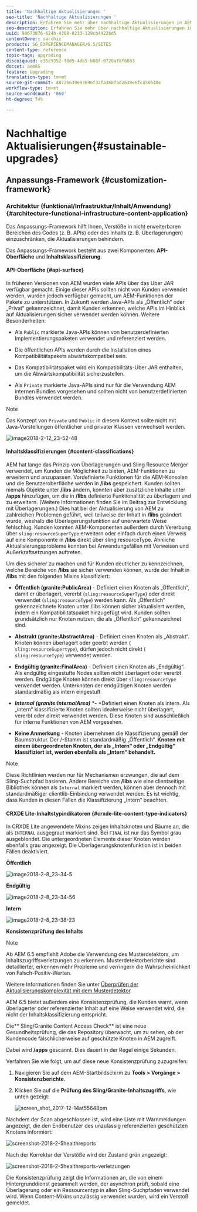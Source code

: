 ```yaml
---
title: 'Nachhaltige Aktualisierungen '
seo-title: 'Nachhaltige Aktualisierungen '
description: Erfahren Sie mehr über nachhaltige Aktualisierungen in AEM 6.4.
seo-description: Erfahren Sie mehr über nachhaltige Aktualisierungen in AEM 6.4.
uuid: 80673076-624b-4308-8233-129cb4422bd5
contentOwner: sarchiz
products: SG_EXPERIENCEMANAGER/6.5/SITES
content-type: reference
topic-tags: upgrading
discoiquuid: e35c9352-f0d5-4db5-b88f-0720af8f6883
docset: aem65
feature: Upgrading
translation-type: tm+mt
source-git-commit: 48726639e93696f32fa368fad2630e6fca50640e
workflow-type: tm+mt
source-wordcount: '860'
ht-degree: 74%

---
```



# Nachhaltige Aktualisierungen{#sustainable-upgrades} 

## Anpassungs-Framework {#customization-framework}

### Architektur (funktional/Infrastruktur/Inhalt/Anwendung)  {#architecture-functional-infrastructure-content-application}

Das Anpassungs-Framework hilft Ihnen, Verstöße in nicht erweiterbaren Bereichen des Codes (z. B. APIs) oder des Inhalts (z. B. Überlagerungen) einzuschränken, die Aktualisierungen behindern.

Das Anpassungs-Framework besteht aus zwei Komponenten: **API-Oberfläche** und **Inhaltsklassifizierung**.

#### API-Oberfläche {#api-surface}

In früheren Versionen von AEM wurden viele APIs über das Uber JAR verfügbar gemacht. Einige dieser APIs sollten nicht von Kunden verwendet werden, wurden jedoch verfügbar gemacht, um AEM-Funktionen der Pakete zu unterstützen. In Zukunft werden Java-APIs als „Öffentlich“ oder „Privat“ gekennzeichnet, damit Kunden erkennen, welche APIs im Hinblick auf Aktualisierungen sicher verwendet werden können. Weitere Besonderheiten:

* Als `Public` markierte Java-APIs können von benutzerdefinierten Implementierungspaketen verwendet und referenziert werden.

* Die öffentlichen APIs werden durch die Installation eines Kompatibilitätspakets abwärtskompatibel sein. 
* Das Kompatibilitätspaket wird ein Kompatibilitäts-Uber JAR enthalten, um die Abwärtskompatibilität sicherzustellen. 
* Als `Private` markierte Java-APIs sind nur für die Verwendung AEM internen Bundles vorgesehen und sollten nicht von benutzerdefinierten Bundles verwendet werden.

>[!NOTE]
>
>Das Konzept von `Private` und `Public` in diesem Kontext sollte nicht mit Java-Vorstellungen öffentlicher und privater Klassen verwechselt werden.

![image2018-2-12_23-52-48](assets/image2018-2-12_23-52-48.png)

#### Inhaltsklassifizierungen {#content-classifications}

AEM hat lange das Prinzip von Überlagerungen und Sling Resource Merger verwendet, um Kunden die Möglichkeit zu bieten, AEM-Funktionen zu erweitern und anzupassen. Vordefinierte Funktionen für die AEM-Konsolen und die Benutzeroberfläche werden in **/libs** gespeichert. Kunden sollten niemals Objekte unter **/libs** ändern, konnten aber zusätzliche Inhalte unter **/apps** hinzufügen, um die in **/libs** definierte Funktionalität zu überlagern und zu erweitern. (Weitere Informationen finden Sie im Beitrag zur Entwicklung mit Überlagerungen.) Dies hat bei der Aktualisierung von AEM zu zahlreichen Problemen geführt, weil teilweise der Inhalt in **/libs** geändert wurde, weshalb die Überlagerungsfunktion auf unerwartete Weise fehlschlug. Kunden konnten AEM-Komponenten außerdem durch Vererbung über `sling:resourceSuperType` erweitern oder einfach durch einen Verweis auf eine Komponente in **/libs** direkt über sling:resourceType. Ähnliche Aktualisierungsprobleme konnten bei Anwendungsfällen mit Verweisen und Außerkraftsetzungen auftreten.

Um dies sicherer zu machen und für Kunden deutlicher zu kennzeichnen, welche Bereiche von **/libs** sie sicher verwenden können, wurde der Inhalt in **/libs** mit den folgenden Mixins klassifiziert:

* **Öffentlich (granite:PublicArea)** - Definiert einen Knoten als „Öffentlich“, damit er überlagert, vererbt (`sling:resourceSuperType`) oder direkt verwendet (`sling:resourceType`) werden kann. Als „Öffentlich“ gekennzeichnete Knoten unter /libs können sicher aktualisiert werden, indem ein Kompatibilitätspaket hinzugefügt wird. Kunden sollten grundsätzlich nur Knoten nutzen, die als „Öffentlich“ gekennzeichnet sind. 

* **Abstrakt (granite:AbstractArea)** - Definiert einen Knoten als „Abstrakt“. Knoten können überlagert oder geerbt werden ( `sling:resourceSupertype`), dürfen jedoch nicht direkt ( `sling:resourceType`) verwendet werden.

* **Endgültig (granite:FinalArea)** - Definiert einen Knoten als „Endgültig“. Als endgültig eingestufte Nodes sollten nicht überlagert oder vererbt werden. Endgültige Knoten können direkt über `sling:resourceType` verwendet werden. Unterknoten der endgültigen Knoten werden standardmäßig als intern eingestuft

* ***Internal (granite:InternalArea)*** *- *Definiert einen Knoten als intern. Als „intern“ klassifizierte Knoten sollten idealerweise nicht überlagert, vererbt oder direkt verwendet werden. Diese Knoten sind ausschließlich für interne Funktionen von AEM vorgesehen.

* **Keine Anmerkung** - Knoten übernehmen die Klassifizierung gemäß der Baumstruktur. Der /-Stamm ist standardmäßig „Öffentlich“. **Knoten mit einem übergeordneten Knoten, der als „Intern“ oder „Endgültig“ klassifiziert ist, werden ebenfalls als „Intern“ behandelt.** 

>[!NOTE]
>
>Diese Richtlinien werden nur für Mechanismen erzwungen, die auf dem Sling-Suchpfad basieren. Andere Bereiche von **/libs** wie eine clientseitige Bibliothek können als `Internal` markiert werden, können aber dennoch mit standardmäßiger clientlib-Einbindung verwendet werden. Es ist wichtig, dass Kunden in diesen Fällen die Klassifizierung „Intern“ beachten.

#### CRXDE Lite-Inhaltstypindikatoren   {#crxde-lite-content-type-indicators}

In CRXDE Lite angewendete Mixins zeigen Inhaltsknoten und Bäume an, die als `INTERNAL` ausgegraut markiert sind. Bei `FINAL` ist nur das Symbol grau ausgeblendet. Die untergeordneten Elemente dieser Knoten werden ebenfalls grau angezeigt. Die Überlagerungsknotenfunktion ist in beiden Fällen deaktiviert.

**Öffentlich**

![image2018-2-8_23-34-5](assets/image2018-2-8_23-34-5.png)

**Endgültig** 

![image2018-2-8_23-34-56](assets/image2018-2-8_23-34-56.png)

**Intern**

![image2018-2-8_23-38-23](assets/image2018-2-8_23-38-23.png)

**Konsistenzprüfung des Inhalts**

>[!NOTE]
>
>Ab AEM 6.5 empfiehlt Adobe die Verwendung des Musterdetektors, um Inhaltszugriffsverletzungen zu erkennen. Musterdetektorberichte sind detaillierter, erkennen mehr Probleme und verringern die Wahrscheinlichkeit von Falsch-Positiv-Werten.
>
>Weitere Informationen finden Sie unter [Überprüfen der Aktualisierungskomplexität mit dem Musterdetektor](/help/sites-deploying/pattern-detector.md).

AEM 6.5 bietet außerdem eine Konsistenzprüfung, die Kunden warnt, wenn überlagerter oder referenzierter Inhalt auf eine Weise verwendet wird, die nicht der Inhaltsklassifizierung entspricht.

Die** Sling/Granite Content Access Check** ist eine neue Gesundheitsprüfung, die das Repository überwacht, um zu sehen, ob der Kundencode fälschlicherweise auf geschützte Knoten in AEM zugreift.

Dabei wird **/apps** gescannt. Dies dauert in der Regel einige Sekunden.

Verfahren Sie wie folgt, um auf diese neue Konsistenzprüfung zuzugreifen:

1. Navigieren Sie auf dem AEM-Startbildschirm zu **Tools > Vorgänge > Konsistenzberichte**.
1. Klicken Sie auf die **Prüfung des Sling/Granite-Inhaltszugriffs**, wie unten gezeigt:

   ![screen_shot_2017-12-14at55648pm](assets/screen_shot_2017-12-14at55648pm.png)

Nachdem der Scan abgeschlossen ist, wird eine Liste mit Warnmeldungen angezeigt, die den Endbenutzer des unzulässig referenzierten geschützten Knotens informiert:

![screenshot-2018-2-5healthreports](assets/screenshot-2018-2-5healthreports.png)

Nach der Korrektur der Verstöße wird der Zustand grün angezeigt:

![screenshot-2018-2-5healthreports-verletzungen](assets/screenshot-2018-2-5healthreports-violations.png)

Die Konsistenzprüfung zeigt die Informationen an, die von einem Hintergrunddienst gesammelt werden, der asynchron prüft, sobald eine Überlagerung oder ein Ressourcentyp in allen Sling-Suchpfaden verwendet wird. Wenn Content-Mixins unzulässig verwendet wurden, wird ein Verstoß gemeldet.
